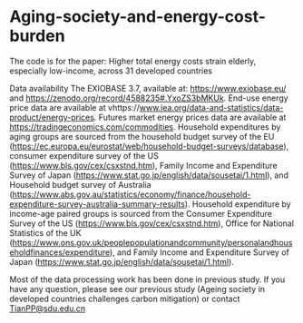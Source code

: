 # Aging-society-and-energy-cost-burden
The code is for the paper: Higher total energy costs strain elderly, especially low-income, across 31 developed countries


Data availability 
The EXIOBASE 3.7, available at: https://www.exiobase.eu/ and https://zenodo.org/record/4588235#.YxoZS3bMKUk. End-use energy price data are available at vhttps://www.iea.org/data-and-statistics/data-product/energy-prices. Futures market energy prices data are available at https://tradingeconomics.com/commodities. Household expenditures by aging groups are sourced from the household budget survey of the EU (https://ec.europa.eu/eurostat/web/household-budget-surveys/database), consumer expenditure survey of the US (https://www.bls.gov/cex/csxstnd.htm), Family Income and Expenditure Survey of Japan (https://www.stat.go.jp/english/data/sousetai/1.html), and Household budget survey of Australia (https://www.abs.gov.au/statistics/economy/finance/household-expenditure-survey-australia-summary-results). Household expenditure by income-age paired groups is sourced from the Consumer Expenditure Survey of the US (https://www.bls.gov/cex/csxstnd.htm), Office for National Statistics of the UK (https://www.ons.gov.uk/peoplepopulationandcommunity/personalandhouseholdfinances/expenditure), and Family Income and Expenditure Survey of Japan (https://www.stat.go.jp/english/data/sousetai/1.html). 


Most of the data processing work has been done in previous study. If you have any question, please see our previous study (Ageing society in developed countries challenges carbon mitigation) or contact TianPP@sdu.edu.cn

